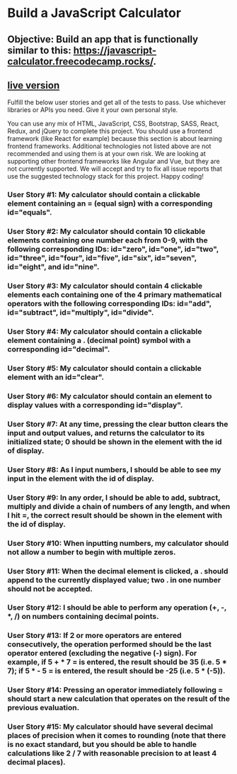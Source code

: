 # Build a JavaScript Calculator

## Objective: Build an app that is functionally similar to this: https://javascript-calculator.freecodecamp.rocks/.

## [live version](https://codepen.io/reggr0y/pen/PoBjdLK)

Fulfill the below user stories and get all of the tests to pass. Use whichever libraries or APIs you need. Give it your own personal style.

You can use any mix of HTML, JavaScript, CSS, Bootstrap, SASS, React, Redux, and jQuery to complete this project. You should use a frontend framework (like React for example) because this section is about learning frontend frameworks. Additional technologies not listed above are not recommended and using them is at your own risk. We are looking at supporting other frontend frameworks like Angular and Vue, but they are not currently supported. We will accept and try to fix all issue reports that use the suggested technology stack for this project. Happy coding!

### User Story #1: My calculator should contain a clickable element containing an = (equal sign) with a corresponding id="equals".

### User Story #2: My calculator should contain 10 clickable elements containing one number each from 0-9, with the following corresponding IDs: id="zero", id="one", id="two", id="three", id="four", id="five", id="six", id="seven", id="eight", and id="nine".

### User Story #3: My calculator should contain 4 clickable elements each containing one of the 4 primary mathematical operators with the following corresponding IDs: id="add", id="subtract", id="multiply", id="divide".

### User Story #4: My calculator should contain a clickable element containing a . (decimal point) symbol with a corresponding id="decimal".

### User Story #5: My calculator should contain a clickable element with an id="clear".

### User Story #6: My calculator should contain an element to display values with a corresponding id="display".

### User Story #7: At any time, pressing the clear button clears the input and output values, and returns the calculator to its initialized state; 0 should be shown in the element with the id of display.

### User Story #8: As I input numbers, I should be able to see my input in the element with the id of display.

### User Story #9: In any order, I should be able to add, subtract, multiply and divide a chain of numbers of any length, and when I hit =, the correct result should be shown in the element with the id of display.

### User Story #10: When inputting numbers, my calculator should not allow a number to begin with multiple zeros.

### User Story #11: When the decimal element is clicked, a . should append to the currently displayed value; two . in one number should not be accepted.

### User Story #12: I should be able to perform any operation (+, -, *, /) on numbers containing decimal points.

### User Story #13: If 2 or more operators are entered consecutively, the operation performed should be the last operator entered (excluding the negative (-) sign). For example, if 5 + * 7 = is entered, the result should be 35 (i.e. 5 * 7); if 5 * - 5 = is entered, the result should be -25 (i.e. 5 * (-5)).

### User Story #14: Pressing an operator immediately following = should start a new calculation that operates on the result of the previous evaluation.

### User Story #15: My calculator should have several decimal places of precision when it comes to rounding (note that there is no exact standard, but you should be able to handle calculations like 2 / 7 with reasonable precision to at least 4 decimal places).